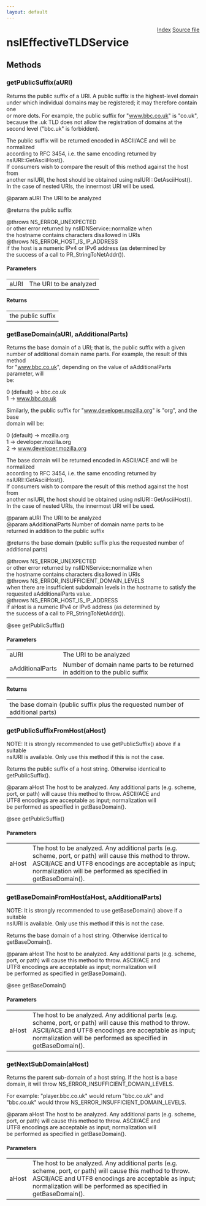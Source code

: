 ```yaml
---
layout: default
---
```

<div class='links' style='float:right'><a href="../index.html">Index</a>
<a href="http://dxr.mozilla.org/mozilla-central/source/netwerk/dns/nsIEffectiveTLDService.idl">Source file</a>
</div>

# nsIEffectiveTLDService #

## Methods ##

### getPublicSuffix(aURI) ###
  
Returns the public suffix of a URI. A public suffix is the highest-level domain  
under which individual domains may be registered; it may therefore contain one  
or more dots. For example, the public suffix for "www.bbc.co.uk" is "co.uk",  
because the .uk TLD does not allow the registration of domains at the  
second level ("bbc.uk" is forbidden).  
  
The public suffix will be returned encoded in ASCII/ACE and will be normalized  
according to RFC 3454, i.e. the same encoding returned by nsIURI::GetAsciiHost().  
If consumers wish to compare the result of this method against the host from  
another nsIURI, the host should be obtained using nsIURI::GetAsciiHost().  
In the case of nested URIs, the innermost URI will be used.  
  
@param   aURI   The URI to be analyzed  
  
@returns the public suffix  
  
@throws NS_ERROR_UNEXPECTED   
        or other error returned by nsIIDNService::normalize when   
        the hostname contains characters disallowed in URIs  
@throws NS_ERROR_HOST_IS_IP_ADDRESS  
        if the host is a numeric IPv4 or IPv6 address (as determined by  
        the success of a call to PR_StringToNetAddr()).  
  

#### Parameters ####

<table>

<tr>
<td>aURI</td>
<td>The URI to be analyzed  
</td>
</tr>

</table>

#### Returns ####

<table>

<tr>
<td>the public suffix  
</td>
</tr>

</table>

### getBaseDomain(aURI, aAdditionalParts) ###
  
Returns the base domain of a URI; that is, the public suffix with a given  
number of additional domain name parts. For example, the result of this method  
for "www.bbc.co.uk", depending on the value of aAdditionalParts parameter, will  
be:  
  
   0 (default) -> bbc.co.uk  
   1           -> www.bbc.co.uk  
  
Similarly, the public suffix for "www.developer.mozilla.org" is "org", and the base  
domain will be:  
  
   0 (default) -> mozilla.org  
   1           -> developer.mozilla.org  
   2           -> www.developer.mozilla.org  
  
The base domain will be returned encoded in ASCII/ACE and will be normalized  
according to RFC 3454, i.e. the same encoding returned by nsIURI::GetAsciiHost().  
If consumers wish to compare the result of this method against the host from  
another nsIURI, the host should be obtained using nsIURI::GetAsciiHost().  
In the case of nested URIs, the innermost URI will be used.  
  
@param   aURI               The URI to be analyzed  
@param   aAdditionalParts   Number of domain name parts to be  
                            returned in addition to the public suffix  
  
@returns the base domain (public suffix plus the requested number of additional parts)  
  
@throws NS_ERROR_UNEXPECTED   
        or other error returned by nsIIDNService::normalize when   
        the hostname contains characters disallowed in URIs  
@throws NS_ERROR_INSUFFICIENT_DOMAIN_LEVELS  
        when there are insufficient subdomain levels in the hostname to satisfy the  
        requested aAdditionalParts value.  
@throws NS_ERROR_HOST_IS_IP_ADDRESS  
        if aHost is a numeric IPv4 or IPv6 address (as determined by  
        the success of a call to PR_StringToNetAddr()).  
  
@see    getPublicSuffix()  
  

#### Parameters ####

<table>

<tr>
<td>aURI</td>
<td>The URI to be analyzed  
</td>
</tr>

<tr>
<td>aAdditionalParts</td>
<td>Number of domain name parts to be  
                            returned in addition to the public suffix  
</td>
</tr>

</table>

#### Returns ####

<table>

<tr>
<td>the base domain (public suffix plus the requested number of additional parts)  
</td>
</tr>

</table>

### getPublicSuffixFromHost(aHost) ###
  
NOTE: It is strongly recommended to use getPublicSuffix() above if a suitable  
nsIURI is available. Only use this method if this is not the case.  
  
Returns the public suffix of a host string. Otherwise identical to getPublicSuffix().  
  
@param   aHost   The host to be analyzed. Any additional parts (e.g. scheme,  
                 port, or path) will cause this method to throw. ASCII/ACE and  
                 UTF8 encodings are acceptable as input; normalization will  
                 be performed as specified in getBaseDomain().  
  
@see     getPublicSuffix()  
  

#### Parameters ####

<table>

<tr>
<td>aHost</td>
<td>The host to be analyzed. Any additional parts (e.g. scheme,  
                 port, or path) will cause this method to throw. ASCII/ACE and  
                 UTF8 encodings are acceptable as input; normalization will  
                 be performed as specified in getBaseDomain().  
</td>
</tr>

</table>

### getBaseDomainFromHost(aHost, aAdditionalParts) ###
  
NOTE: It is strongly recommended to use getBaseDomain() above if a suitable  
nsIURI is available. Only use this method if this is not the case.  
  
Returns the base domain of a host string. Otherwise identical to getBaseDomain().  
  
@param   aHost   The host to be analyzed. Any additional parts (e.g. scheme,  
                 port, or path) will cause this method to throw. ASCII/ACE and  
                 UTF8 encodings are acceptable as input; normalization will  
                 be performed as specified in getBaseDomain().  
  
@see     getBaseDomain()  
  

#### Parameters ####

<table>

<tr>
<td>aHost</td>
<td>The host to be analyzed. Any additional parts (e.g. scheme,  
                 port, or path) will cause this method to throw. ASCII/ACE and  
                 UTF8 encodings are acceptable as input; normalization will  
                 be performed as specified in getBaseDomain().  
</td>
</tr>

</table>

### getNextSubDomain(aHost) ###
  
Returns the parent sub-domain of a host string. If the host is a base  
domain, it will throw NS_ERROR_INSUFFICIENT_DOMAIN_LEVELS.  
  
For example: "player.bbc.co.uk" would return "bbc.co.uk" and  
             "bbc.co.uk" would throw NS_ERROR_INSUFFICIENT_DOMAIN_LEVELS.  
  
@param   aHost   The host to be analyzed. Any additional parts (e.g. scheme,  
                 port, or path) will cause this method to throw. ASCII/ACE and  
                 UTF8 encodings are acceptable as input; normalization will  
                 be performed as specified in getBaseDomain().  
  

#### Parameters ####

<table>

<tr>
<td>aHost</td>
<td>The host to be analyzed. Any additional parts (e.g. scheme,  
                 port, or path) will cause this method to throw. ASCII/ACE and  
                 UTF8 encodings are acceptable as input; normalization will  
                 be performed as specified in getBaseDomain().  
</td>
</tr>

</table>
